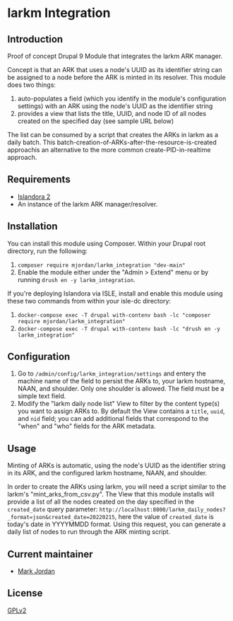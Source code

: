 # larkm Integration

## Introduction

Proof of concept Drupal 9 Module that integrates the larkm ARK manager.

Concept is that an ARK that uses a node's UUID as its identifier string can be assigned to a node before the ARK is minted in its resolver. This module does two things:

1. auto-populates a field (which you identify in the module's configuration settings) with an ARK using the node's UUID as the identifier string
1. provides a view that lists the title, UUID, and node ID of all nodes created on the specified day (see sample URL below)

The list can be consumed by a script that creates the ARKs in larkm as a daily batch. This batch-creation-of-ARKs-after-the-resource-is-created approachis an alternative to the more common create-PID-in-realtime approach.

## Requirements

* [Islandora 2](https://github.com/Islandora/islandora)
* An instance of the larkm ARK manager/resolver.

## Installation

You can install this module using Composer. Within your Drupal root directory, run the following:

1. `composer require mjordan/larkm_integration "dev-main"`
1. Enable the module either under the "Admin > Extend" menu or by running `drush en -y larkm_integration`.

If you're deploying Islandora via ISLE, install and enable this module using these two commands from within your isle-dc directory:

1. `docker-compose exec -T drupal with-contenv bash -lc "composer require mjordan/larkm_integration"`
2. `docker-compose exec -T drupal with-contenv bash -lc "drush en -y larkm_integration"`

## Configuration

1. Go to `/admin/config/larkm_integration/settings` and entery the machine name of the field to persist the ARKs to, your larkm hostname, NAAN, and shoulder. Only one shoulder is allowed. The field must be a simple text field.
1. Modify the "larkm daily node list" View to filter by the content type(s) you want to assign ARKs to. By default the View contains a `title`, `uuid`, and `nid` field; you can add additional fields that correspond to the "when" and "who" fields for the ARK metadata.

## Usage

Minting of ARKs is automatic, using the node's UUID as the identifier string in its ARK, and the configured larkm hostname, NAAN, and shoulder.

In order to create the ARKs using larkm, you will need a script similar to the larkm's "mint_arks_from_csv.py". The View that this module installs will provide a list of all the nodes created on the day specified in the `created_date` query parameter: `http://localhost:8000/larkm_daily_nodes?_format=json&created_date=20220215`, here the value of `created_date` is today's date in YYYYMMDD format. Using this request, you can generate a daily list of nodes to run through the ARK minting script.

## Current maintainer

* [Mark Jordan](https://github.com/mjordan)

## License

[GPLv2](http://www.gnu.org/licenses/gpl-2.0.txt)

